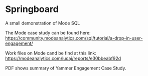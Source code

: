 # Springboard
A small demonstration of Mode SQL

The Mode case study can be found here:
https://community.modeanalytics.com/sql/tutorial/a-drop-in-user-engagement/

Work files on Mode cand be find at this link:
https://modeanalytics.com/lucaj/reports/e30bbeabf92d

PDF shows summary of Yammer Engagement Case Study.  
